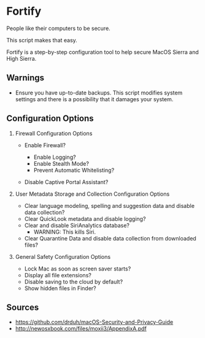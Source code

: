 # Fortify

People like their computers to be secure.

This script makes that easy.

Fortify is a step-by-step configuration tool to help secure MacOS Sierra and High Sierra.

**Warnings**
---

+ Ensure you have up-to-date backups. This script modifies system settings and there is a possibility that it damages your system.

**Configuration Options**
---

1. Firewall Configuration Options

    + Enable Firewall?
        - Enable Logging?
        - Enable Stealth Mode?
        - Prevent Automatic Whitelisting?

    + Disable Captive Portal Assistant?

2. User Metadata Storage and Collection Configuration Options

    + Clear language modeling, spelling and suggestion data and disable data collection?
    + Clear QuickLook metadata and disable logging?
    + Clear and disable SiriAnalytics database?
        - WARNING: This kills Siri.
    + Clear Quarantine Data and disable data collection from downloaded files?

3. General Safety Configuration Options

    + Lock Mac as soon as screen saver starts?
    + Display all file extensions?
    + Disable saving to the cloud by default?
    + Show hidden files in Finder?


**Sources**
-----

+ https://github.com/drduh/macOS-Security-and-Privacy-Guide
+ http://newosxbook.com/files/moxii3/AppendixA.pdf

